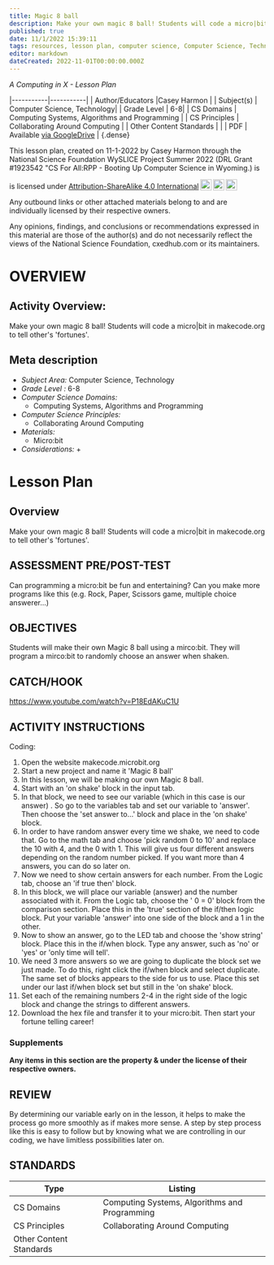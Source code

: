 ```yaml
---
title: Magic 8 ball
description: Make your own magic 8 ball! Students will code a micro|bit in makecode.org to tell other's 'fortunes'.
published: true
date: 11/1/2022 15:39:11
tags: resources, lesson plan, computer science, Computer Science, Technology 
editor: markdown
dateCreated: 2022-11-01T00:00:00.000Z
---
```

*A Computing in X - Lesson Plan*

|-----------|-----------|
| Author/Educators |Casey Harmon |
| Subject(s) | Computer Science, Technology|
| Grade Level | 6-8|
| CS Domains | Computing Systems, Algorithms and Programming |
| CS Principles | Collaborating Around Computing |
| Other Content Standards |  | 
| PDF | Available [via GoogleDrive](https://drive.google.com/open?id=1cqxFwZmikbGnnOSqimON61CXvy7KO07u) |
{.dense}






This lesson plan, created on 11-1-2022 by Casey Harmon through the National Science Foundation WySLICE Project Summer 2022 (DRL Grant #1923542 "CS For All:RPP - Booting Up Computer Science in Wyoming.) is  <p xmlns:cc="http://creativecommons.org/ns#" >  is licensed under <a href="http://creativecommons.org/licenses/by-sa/4.0/?ref=chooser-v1" target="_blank" rel="license noopener noreferrer" style="display:inline-block;">Attribution-ShareAlike 4.0 International<img style="height:22px!important;margin-left:3px;vertical-align:text-bottom;" src="https://mirrors.creativecommons.org/presskit/icons/cc.svg?ref=chooser-v1"><img style="height:22px!important;margin-left:3px;vertical-align:text-bottom;" src="https://mirrors.creativecommons.org/presskit/icons/by.svg?ref=chooser-v1"><img style="height:22px!important;margin-left:3px;vertical-align:text-bottom;" src="https://mirrors.creativecommons.org/presskit/icons/sa.svg?ref=chooser-v1"></a></p>


Any outbound links or other attached materials belong to and are individually licensed by their respective owners. 


Any opinions, findings, and conclusions or recommendations expressed in this material are those of the author(s) and do not necessarily reflect the views of the National Science Foundation, cxedhub.com or its maintainers.


# OVERVIEW
## Activity Overview:  
Make your own magic 8 ball! Students will code a micro|bit in makecode.org to tell other's 'fortunes'.
## Meta description
+ *Subject Area:* Computer Science, Technology 
+ *Grade Level :* 6-8 
+ *Computer Science Domains:*
   + Computing Systems, Algorithms and Programming
+ *Computer Science Principles:*
   + Collaborating Around Computing
+ *Materials:* 
   + Micro:bit
+ *Considerations:*
   + 


# Lesson Plan
## Overview
Make your own magic 8 ball! Students will code a micro|bit in makecode.org to tell other's 'fortunes'.
## ASSESSMENT PRE/POST-TEST
Can programming a micro:bit be fun and entertaining? Can you make more programs like this (e.g. Rock, Paper, Scissors game, multiple choice answerer...)
## OBJECTIVES
Students will make their own Magic 8 ball using a mirco:bit. They will program a mirco:bit to randomly choose an answer when shaken.


## CATCH/HOOK
https://www.youtube.com/watch?v=P18EdAKuC1U


## ACTIVITY INSTRUCTIONS
Coding:
1. Open the website makecode.microbit.org
2. Start a new project and name it 'Magic 8 ball'
3. In this lesson, we will be making our own Magic 8 ball. 
4. Start with an 'on shake' block in the input tab. 
5. In that block, we need to see our variable (which in this case is our answer) . So go to the variables tab and set our variable to 'answer'. Then choose the 'set answer to...' block and place in the 'on shake' block.
6. In order to have  random answer every time we shake, we need to code that. Go to the math tab and choose 'pick random 0 to 10' and replace the 10 with 4, and the 0 with 1. This will give us four different answers depending on the random number picked. If you want more than 4 answers, you can do so later on. 
7. Now we need to show certain answers for each number. From the Logic tab, choose an 'if true then' block. 
8. In this block, we will place our variable (answer) and the number associated with it. From the Logic tab, choose the ' 0 = 0' block from the comparison section. Place this in the 'true' section of the if/then logic block. Put your variable 'answer' into one side of the block and a 1 in the other. 
9. Now to show an answer, go to the LED tab and choose the 'show string' block. Place this in the if/when block. Type any answer, such as 'no' or 'yes' or 'only time will tell'.
10. We need 3 more answers so we are going to duplicate the block set we just made. To do this, right click the if/when block and select duplicate. The same set of blocks appears to the side for us to use. Place this set under our last if/when block set but still in the 'on shake' block.
11. Set each of the remaining numbers 2-4 in the right side of the logic block and change the strings to different answers. 
12. Download the hex file and transfer it to your micro:bit. Then start your fortune telling career!


### Supplements
**Any items in this section are the property & under the license of their respective owners.**






## REVIEW
By determining our variable early on in the lesson, it helps to make the process go more smoothly as if makes more sense. A step by step process like this is easy to follow but by knowing what we are controlling in our coding, we have limitless possibilities later on.
## STANDARDS        
| Type | Listing | 
|-----------|-----------|
| CS Domains  | Computing Systems, Algorithms and Programming|
| CS Principles   | Collaborating Around Computing|
| Other Content Standards |   |